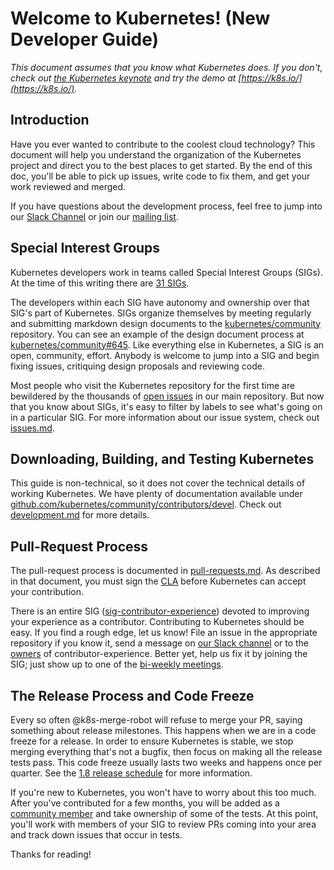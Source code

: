 
Welcome to Kubernetes! (New Developer Guide)
============================================

_This document assumes that you know what Kubernetes does. If you don't, check
out [the Kubernetes keynote](https://www.youtube.com/watch?v=8SvQqZNP6uo) and
try the demo at [https://k8s.io/](https://k8s.io/)._

Introduction
------------

Have you ever wanted to contribute to the coolest cloud technology? This
document will help you understand the organization of the Kubernetes project and
direct you to the best places to get started. By the end of this doc, you'll be
able to pick up issues, write code to fix them, and get your work reviewed and
merged.

If you have questions about the development process, feel free to jump into our
[Slack Channel](http://slack.k8s.io/) or join our [mailing
list](https://groups.google.com/forum/#!forum/kubernetes-dev).

Special Interest Groups
-----------------------

Kubernetes developers work in teams called Special Interest Groups (SIGs). At
the time of this writing there are [31 SIGs](../../sig-list.md).

The developers within each SIG have autonomy and ownership over that SIG's part
of Kubernetes. SIGs organize themselves by meeting regularly and submitting
markdown design documents to the
[kubernetes/community](https://github.com/kubernetes/community) repository. You
can see an example of the design document process at
[kubernetes/community#645](https://github.com/kubernetes/community/pull/645).
Like everything else in Kubernetes, a SIG is an open, community, effort. Anybody
is welcome to jump into a SIG and begin fixing issues, critiquing design
proposals and reviewing code.

Most people who visit the Kubernetes repository for the first time are
bewildered by the thousands of [open
issues](https://github.com/kubernetes/kubernetes/issues) in our main repository.
But now that you know about SIGs, it's easy to filter by labels to see what's
going on in a particular SIG. For more information about our issue system, check
out
[issues.md](https://github.com/kubernetes/community/blob/master/contributors/devel/issues.md).

Downloading, Building, and Testing Kubernetes
---------------------------------------------

This guide is non-technical, so it does not cover the technical details of
working Kubernetes. We have plenty of documentation available under
[github.com/kubernetes/community/contributors/devel](https://github.com/kubernetes/community/tree/master/contributors/devel).
Check out
[development.md](https://github.com/kubernetes/community/blob/master/contributors/devel/development.md)
for more details.

Pull-Request Process
--------------------

The pull-request process is documented in [pull-requests.md](pull-requests.md).
As described in that document, you must sign the [CLA](../../CLA.md) before
Kubernetes can accept your contribution.

There is an entire SIG
([sig-contributor-experience](../../sig-contributor-experience/README.md))
devoted to improving your experience as a contributor. Contributing to
Kubernetes should be easy. If you find a rough edge, let us know!  File an issue
in the appropriate repository if you know it, send a message on [our Slack
channel](https://kubernetes.slack.com/messages/C1TU9EB9S/details) or to the
[owners](https://github.com/kubernetes/community/blob/master/contributors/devel/owners.md)
of contributor-experience. Better yet, help us fix it by joining the SIG; just
show up to one of the [bi-weekly
meetings](https://docs.google.com/document/d/1qf-02B7EOrItQgwXFxgqZ5qjW0mtfu5qkYIF1Hl4ZLI/edit).

The Release Process and Code Freeze
-----------------------------------

Every so often @k8s-merge-robot will refuse to merge your PR, saying something
about release milestones. This happens when we are in a code freeze for a
release. In order to ensure Kubernetes is stable, we stop merging everything
that's not a bugfix, then focus on making all the release tests pass. This code
freeze usually lasts two weeks and happens once per quarter. See the [1.8 release
schedule](https://github.com/kubernetes/features/blob/master/release-1.8/release-1.8.md)
for more information.

If you're new to Kubernetes, you won't have to worry about this too much. After
you've contributed for a few months, you will be added as a [community
member](https://github.com/kubernetes/community/blob/master/community-membership.md)
and take ownership of some of the tests. At this point, you'll work with members
of your SIG to review PRs coming into your area and track down issues that occur
in tests.

Thanks for reading!


